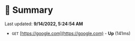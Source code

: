 # 📖 Summary
Last updated: **9/14/2022, 5:24:54 AM**

- `GET` [https://google.com](https://google.com) - **Up** (141ms)

